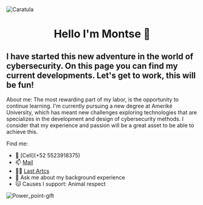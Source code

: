   ![Caratula](https://github.com/Mont-xe/Mont-xe/assets/160337087/82f56e80-726a-4183-bfab-a8852fd5cf4c)
  
  <h1 align="center">Hello I'm Montse 👋

## I have started this new adventure in the world of cybersecurity. On this page you can find my current developments. Let's get to work, this will be fun!

</div>  

  About me:
  The most rewarding part of my labor, is the opportunity to continue learning.  I'm currently pursuing a new degree at Ameriké University, which has meant new challenges exploring technologies that are specializes in the development and design of cybersecurity methods.  I consider that my experience and passion will be a great asset to be able to achieve this. 
  
  Find me: 
- 🛜 [Cell](+52 5523918375)
- 📫 [Mail](cdmx2958@amerike.edu.mx)
- 👩‍🎓 [Last Artcs](https://prezi.com/p/xu9ezzk3q3kh/aplicacion-de-la-fisica/) 
- 💬 Ask me about my background experience
- 😽 Causes I support: Animal respect

![Power_point-gift](https://github.com/Mont-xe/Mont-xe/assets/160337087/601b9826-f303-42a9-825c-7a81ea99cb2a)



